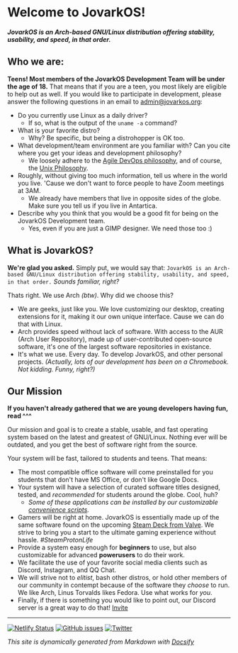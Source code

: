 # Welcome to JovarkOS!
***JovarkOS is an Arch-based GNU/Linux distribution offering stability, usability, and speed, in that order.***

## Who we are:
**Teens! Most members of the JovarkOS Development Team will be under the age of 18.**
That means that if you are a teen, you most likely are eligible to help out as well.
If you would like to participate in development, please answer the following questions in an email to [admin@jovarkos.org](mailto:admin@jovarkos.org):
 - Do you currently use Linux as a daily driver?
    - If so, what is the output of the `uname -a` command? 
 - What is your favorite distro? 
    - Why? Be specific, but being a distrohopper is OK too.
 - What development/team environment are you familiar with? Can you cite where you get your ideas and development philosophy?
    - We loosely adhere to the [Agile DevOps philosophy](https://agilemanifesto.org), and of course, the [Unix Philosophy](http://s3.eurecom.fr/~balzarot/softdev/material/0_2_unix_philosophy.pdf).
 - Roughly, without giving too much information, tell us where in the world you live. 'Cause we don't want to force people to have Zoom meetings at 3AM.
    - We already have members that live in opposite sides of the globe. Make sure you tell us if you live in Antartica.
 - Describe why you think that you would be a good fit for being on the JovarkOS Development team.
    - Yes, even if you are just a GIMP designer. We need those too :)

## What is JovarkOS?
**We're glad you asked.**
Simply put, we would say that:
`
JovarkOS is an Arch-based GNU/Linux distribution offering stability, usability, and speed, in that order.
`
*Sounds familiar, right?*


Thats right. We use Arch *(btw)*. Why did we choose this?
 - We are geeks, just like you. We love customizing our desktop, creating extensions for it, making it our own unique interface. 
 Cause we can do that with Linux.
 - Arch provides speed without lack of software. With access to the AUR (Arch User Repository), made up of user-contributed open-source software, it's one of the largest software repositories in existance.
 - It's what we use. Every day. To develop JovarkOS, and other personal projects.
 *(Actually, lots of our development has been on a Chromebook. Not kidding. Funny, right?)*

 ## Our Mission
 **If you haven't already gathered that we are young developers having fun, read ^^^**

 Our mission and goal is to create a stable, usable, and fast operating system based on the latest and greatest of GNU/Linux. Nothing ever will be outdated, and you get the best of software right from the source.

 Your system will be fast, tailored to students and teens. That means:
 - The most compatible office software will come preinstalled for you students that don't have MS Office, or don't like Google Docs.
 - Your system will have a selection of curated software titles designed, tested, and *recommended* for students around the globe. Cool, huh?
    - *Some of these applications can be installed by our customizable [convenience scripts](dir_install.md).*
 - Gamers will be right at home. JovarkOS is essentially made up of the same software found on the upcoming [Steam Deck from Valve](https://store.steampowered.com/steamdeck). We strive to bring you a start to the ultimate gaming experience without hassle. *#SteamProtonLife*
 - Provide a system easy enough for **beginners** to use, but also customizable for advanced **powerusers** to do their work.
 - We facilitate the use of your favorite social media clients such as Discord, Instagram, and QQ Chat. 
 - We will strive not to *elitist*, bash other distros, or hold other members of our community in contempt because of the software they *choose* to run. We like Arch, Linus Torvalds likes Fedora. Use what works for *you*. 
 - Finally, if there is something you would like to point out, our Discord server is a great way to do that! [Invite]()



<hr>

[![Netlify Status](https://api.netlify.com/api/v1/badges/b665818d-c42a-4a52-ab17-db73e6e2441a/deploy-status)](https://app.netlify.com/sites/jovarkos-docs/deploys)
[![GitHub issues](https://img.shields.io/github/issues/jovarkos/docs)](https://github.com/jovarkos/docs/issues)
[![Twitter](https://img.shields.io/twitter/url?label=JovarkOS&url=https%3A%2F%2Ftwitter.com%2Fjovarkos)](https://twitter.com/intent/tweet?text=Wow:&url=https%3A%2F%2Ftwitter.com%2Fjovarkos)

*This site is dynamically generated from Markdown with [Docsify](https://docsify.js.org/)*
